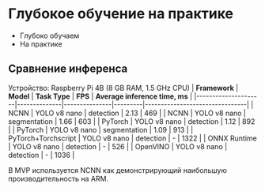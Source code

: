 # Глубокое обучение на практике

* Глубоко обучаем
* На практике

## Сравнение инференса
Устройство: Raspberry Pi 4B (8 GB RAM, 1.5 GHz CPU)
| **Framework**       | **Model**    | **Task Type** | **FPS** | **Average inference time, ms** |
|---------------------|--------------|---------------|---------|--------------------------------|
| NCNN                | YOLO v8 nano | detection     | 2.13    | 469                            |
| NCNN                | YOLO v8 nano | segmentation  | 1.66    | 603                            |
| PyTorch             | YOLO v8 nano | detection     | 1.12    | 892                            |
| PyTorch             | YOLO v8 nano | segmentation  | 1.09    | 913                            |
| PyTorch+Torchscript | YOLO v8 nano | detection     | -       | 1322                           |
| ONNX Runtime        | YOLO v8 nano | detection     | -       | 526                            |
| OpenVINO            | YOLO v8 nano | detection     | -       | 1036                           |

В MVP используется NCNN как демонстрирующий наибольшую производительность на ARM.
